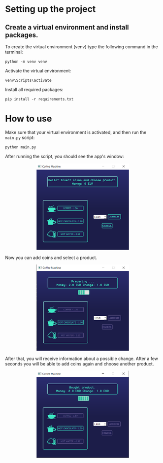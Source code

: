 # Setting up the project
## Create a virtual environment and install packages.
To create the virtual environment (venv) type the following command in the terminal:
```
python -m venv venv
```
Activate the virtual environment:
```
venv\Scripts\activate
```
Install all required packages:
```
pip install -r requirements.txt
```

# How to use
Make sure that your virtual environment is activated, and then run the ```main.py``` script:
```
python main.py
```
After running the script, you should see the app's window:
<p align="center">
<img src="readme_images/main_window.png" width="300">
</p>

Now you can add coins and select a product.
<p align="center">
<img src="readme_images/preparing_choco.png" width="300">
</p>

After that, you will receive information about a possible change. After a few seconds you will be able to add coins again and choose another product.
<p align="center">
<img src="readme_images/change_info.png" width="300">
</p>

